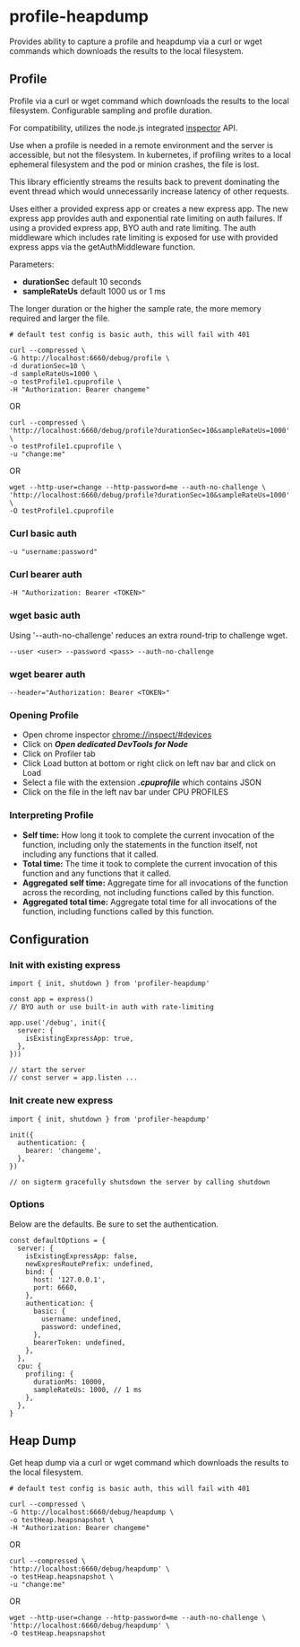 # profile-heapdump

Provides ability to capture a profile and heapdump via a curl or wget commands which downloads the results to the local filesystem.

## Profile

Profile via a curl or wget command which downloads the results to the local filesystem.
Configurable sampling and profile duration.

For compatibility, utilizes the node.js integrated [inspector](https://nodejs.org/api/inspector.html) API.

Use when a profile is needed in a remote environment and the server is accessible, 
but not the filesystem. In kubernetes, if profiling writes to a local ephemeral filesystem
and the pod or minion crashes, the file is lost.

This library efficiently streams the results back to prevent dominating the
event thread which would unnecessarily increase latency of other requests.

Uses either a provided express app or creates a new express app.
The new express app provides auth and exponential rate limiting on auth failures.
If using a provided express app, BYO auth and rate limiting.
The auth middleware which includes rate limiting is exposed for use
with provided express apps via the getAuthMiddleware function.

Parameters:

- **durationSec** default 10 seconds
- **sampleRateUs** default 1000 us or 1 ms

The longer duration or the higher the sample rate, the more memory required and larger the file.

```shell
# default test config is basic auth, this will fail with 401

curl --compressed \
-G http://localhost:6660/debug/profile \
-d durationSec=10 \
-d sampleRateUs=1000 \
-o testProfile1.cpuprofile \
-H "Authorization: Bearer changeme"
```
OR
```shell
curl --compressed \
'http://localhost:6660/debug/profile?durationSec=10&sampleRateUs=1000' \
-o testProfile1.cpuprofile \
-u "change:me"
```
OR
```shell
wget --http-user=change --http-password=me --auth-no-challenge \
'http://localhost:6660/debug/profile?durationSec=10&sampleRateUs=1000' \
-O testProfile1.cpuprofile
```

### Curl basic auth
```shell
-u "username:password"
```

### Curl bearer auth
```shell
-H "Authorization: Bearer <TOKEN>"
```

### wget basic auth
Using '--auth-no-challenge' reduces an extra round-trip to challenge wget.
```shell
--user <user> --password <pass> --auth-no-challenge
```

### wget bearer auth
```shell
--header="Authorization: Bearer <TOKEN>"
```

### Opening Profile

- Open chrome inspector [chrome://inspect/#devices](chrome://inspect/#devices)
- Click on **_Open dedicated DevTools for Node_**
- Click on Profiler tab
- Click Load button at bottom or right click on left nav bar and click on Load
- Select a file with the extension **_.cpuprofile_** which contains JSON
- Click on the file in the left nav bar under CPU PROFILES

### Interpreting Profile
- **Self time:** How long it took to complete the current invocation of the function, including only the statements in the function itself, not including any functions that it called.
- **Total time:** The time it took to complete the current invocation of this function and any functions that it called.
- **Aggregated self time:** Aggregate time for all invocations of the function across the recording, not including functions called by this function.
- **Aggregated total time:** Aggregate total time for all invocations of the function, including functions called by this function.

## Configuration

### Init with existing express

```
import { init, shutdown } from 'profiler-heapdump'

const app = express()
// BYO auth or use built-in auth with rate-limiting

app.use('/debug', init({
  server: {
    isExistingExpressApp: true,
  },
}))

// start the server
// const server = app.listen ...
```

### Init create new express

```
import { init, shutdown } from 'profiler-heapdump'

init({
  authentication: {
    bearer: 'changeme',
  },
})

// on sigterm gracefully shutsdown the server by calling shutdown
```

### Options

Below are the defaults.
Be sure to set the authentication.

```
const defaultOptions = {
  server: {
    isExistingExpressApp: false,
    newExpresRoutePrefix: undefined,
    bind: {
      host: '127.0.0.1',
      port: 6660,
    },
    authentication: {
      basic: {
        username: undefined,
        password: undefined,
      },
      bearerToken: undefined,
    },
  },
  cpu: {
    profiling: {
      durationMs: 10000,
      sampleRateUs: 1000, // 1 ms
    },
  },
}
```

## Heap Dump

Get heap dump via a curl or wget command which downloads the results to the local filesystem.

```shell
# default test config is basic auth, this will fail with 401

curl --compressed \
-G http://localhost:6660/debug/heapdump \
-o testHeap.heapsnapshot \
-H "Authorization: Bearer changeme"
```
OR
```shell
curl --compressed \
'http://localhost:6660/debug/heapdump' \
-o testHeap.heapsnapshot \
-u "change:me"
```
OR
```shell
wget --http-user=change --http-password=me --auth-no-challenge \
'http://localhost:6660/debug/heapdump' \
-O testHeap.heapsnapshot
```
